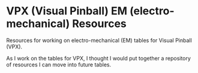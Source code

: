 # VPX (Visual Pinball) EM (electro-mechanical) Resources

Resources for working on electro-mechanical (EM) tables for Visual Pinball (VPX).

As I work on the tables for VPX, I thought I would put together a repository of resources I can move into future tables.
